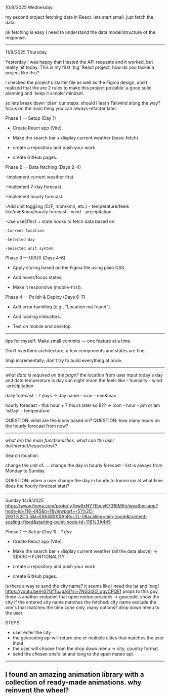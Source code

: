 10/9/2025 Wednesday

my second project fetching data in React.
lets start small. just fetch the data.

ok fetching is easy I need to understand the data model/structure of the response.

---

11/9/2025 Thursday

Yesterday I was happy that I tested the API requests and it worked, but reality hit today. This is my first 'big' React project, how do you tackle a project like this?

I checked the project's starter file as well as the Figma design, and I realized that the are 2 rules to make this project possible: a good solid planning and 'keep it simple' mindset.

so lets break down 'plan' our steps:
should I learn Tailwind along the way? focus on the main thing you can always refactor later.

Phase 1 — Setup (Day 1)

- Create React app (Vite).

- Make the search bar + display current weather (basic fetch).
- create a repository and push your work
- create GitHub pages.

Phase 2 — Data fetching (Days 2–4)

-Implement current weather first.

-Implement 7-day forecast.

-Implement hourly forecast.

-Add unit toggling (C/F, mph/kmh, etc.) - temperature/feels like/min&max/hourly forecast - wind - precipitation.

-Use useEffect + state hooks to fetch data based on:

    -Current location

    -Selected day

    -Selected unit system

Phase 3 — UI/UX (Days 4–6)

- Apply styling based on the Figma file using plain CSS.

- Add hover/focus states.

- Make it responsive (mobile-first).

Phase 4 — Polish & Deploy (Days 6–7)

- Add error handling (e.g., “Location not found”).

- Add loading indicators.

- Test on mobile and desktop.

---

tips for myself:
Make small commits — one feature at a time.

Don’t overthink architecture; a few components and states are fine.

Ship incrementally; don’t try to build everything at once.

---

_what data is required on the page?_
the location from user input
today's day and date
temperature
is day sun night moon
the feels like - humidity - wind -precipitation

daily forecast - 7 days -> day name - icon - min&max

hourly forecast - this hour + 7 hours later so 8?? -> icon - hour - pm or am 'isDay' - temperature

QUESTION: what are the icons based on?
QUESTION: how many hours on the hourly forecast from now?

---

_what are the main functionalities, what can the user do/interact/request/ask?_

Search location.

change the unit of.....
change the day in hourly forecast - list is always from Monday to Sunday.

QUESTION: when a user change the day in hourly to tomorrow at what time does the hourly forecast start?

---

Sunday 14/9/2025
https://www.figma.com/proto/ly7pw6xNY7EbuyK7316MKg/weather-app?node-id=118-445&p=f&viewport=-51%2C-2931%2C0.5&t=EIBl489XXAhRgL2L-0&scaling=min-zoom&content-scaling=fixed&starting-point-node-id=118%3A445

_Phase 1 — Setup (Day 1) - 1 day_

- Create React app (Vite).

- Make the search bar + display current weather (all the data above) -> SEARCH FUNTIONALITY.

- create a repository and push your work
- create GitHub pages.

Is there a way to send the city name? it seems like i need the lat and long!
https://youtu.be/HS7GfTuJgA8?si=7NG3ISO_ggvCPQEf
props to this guy, there is another endpoint that open metoe provides -> geocode.
show the city if the entered city name matches the fetched:
city name exclude the one's that matches the time zone only.
many options? drop down menu to the user.

STEPS:

- user enter the city
- the geocoding api will return one or multiple cities that matches the user input.
- the user will choose from the drop down menu -> city, country format.
- send the chosen one's lat and long to the open mateo api.

---

## I found an amazing animation library with a collection of ready-made animations. why reinvent the wheel?
